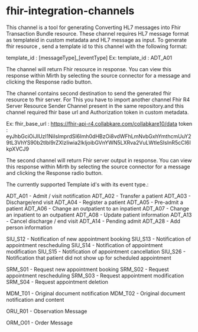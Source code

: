 # fhir-integration-channels
  This channel is a tool for generating Converting HL7 messages into Fhir Transaction Bundle resource. These channel requires HL7 message format as templateid in custom metadata and HL7 message as input. To generate fhir resource , send a template id  to this channel with the following format:

template_id : [messageType]_[eventType]
Ex:  template_id : ADT_A01

  The channel will return Fhir resource in response. You can view this response within Mirth by selecting the source connector for a 
message and clicking the Response radio button.

  The channel contains second destination to send the generated fhir resource to fhir server. For This you have to import another channel Fhir R4 Server Resource Sender Channel present in the same repository.and this channel required fhir base url and Authorization token in custom metadata. 
 
Ex: fhir_base_url : https://fhir-api-r4.collabkare.com/collabkare10/data
    token : eyJhbGciOiJIUzI1NiIsImprdSI6Imh0dHBzOi8vdWFhLmNvbGxhYmthcmUuY29tL3VhYS90b2tlbl9rZXlzIiwia2lkIjoibGVnYWN5LXRva2VuLWtleSIsInR5cCI6IkpXVCJ9


  The second channel will return Fhir server output in response. You can view this response within Mirth by selecting the source connector for a message and clicking the Response radio button.


The currently supported Template id's with its event type.:

ADT_A01 - Admit / visit notification
ADT_A02 - Transfer a patient
ADT_A03 - Discharge/end visit
ADT_A04 - Register a patient
ADT_A05 - Pre-admit a patient
ADT_A06 - Change an outpatient to an inpatient
ADT_A07 - Change an inpatient to an outpatient
ADT_A08 - Update patient information
ADT_A13 - Cancel discharge / end visit
ADT_A14 - Pending admit
ADT_A28 - Add person information

SIU_S12 - Notification of new appointment booking
SIU_S13 - Notification of appointment rescheduling
SIU_S14 - Notification of appointment modification
SIU_S15 - Notification of appointment cancellation
SIU_S26 - Notification that patient did not show up for scheduled appointment

SRM_S01 - Request new appointment booking
SRM_S02 - Request appointment rescheduling
SRM_S03 - Request appointment modification
SRM_S04 - Request appointment deletion

MDM_T01 - Original document notification
MDM_T02 - Original document notification and content

ORU_R01 - Observation Message

ORM_O01 - Order Message

